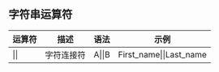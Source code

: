 ## 字符串运算符

| 运算符 | 描述       | 语法   | 示例                    |
| ------ | ---------- | ------ | ----------------------- |
| \|\|   | 字符连接符 | A\|\|B | First_name\|\|Last_name |

